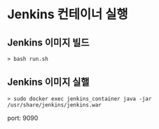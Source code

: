 # Jenkins 컨테이너 실행

## Jenkins 이미지 빌드
```
> bash run.sh
```

## Jenkins 이미지 실핼
```
> sudo docker exec jenkins_container java -jar /usr/share/jenkins/jenkins.war
```
port: 9090
